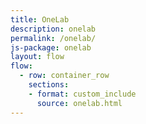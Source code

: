 ```yaml
---
title: OneLab
description: onelab
permalink: /onelab/
js-package: onelab
layout: flow
flow:
  - row: container_row
    sections:
    - format: custom_include
      source: onelab.html
---
```

